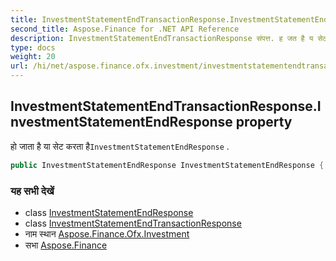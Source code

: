 ```yaml
---
title: InvestmentStatementEndTransactionResponse.InvestmentStatementEndResponse
second_title: Aspose.Finance for .NET API Reference
description: InvestmentStatementEndTransactionResponse संपत्त. ह जत है य सेट करत हैInvestmentStatementEndResponse .
type: docs
weight: 20
url: /hi/net/aspose.finance.ofx.investment/investmentstatementendtransactionresponse/investmentstatementendresponse/
---
```

## InvestmentStatementEndTransactionResponse.InvestmentStatementEndResponse property

हो जाता है या सेट करता है`InvestmentStatementEndResponse` .

```csharp
public InvestmentStatementEndResponse InvestmentStatementEndResponse { get; set; }
```

### यह सभी देखें

* class [InvestmentStatementEndResponse](../../investmentstatementendresponse/)
* class [InvestmentStatementEndTransactionResponse](../)
* नाम स्थान [Aspose.Finance.Ofx.Investment](../../investmentstatementendtransactionresponse/)
* सभा [Aspose.Finance](../../../)


